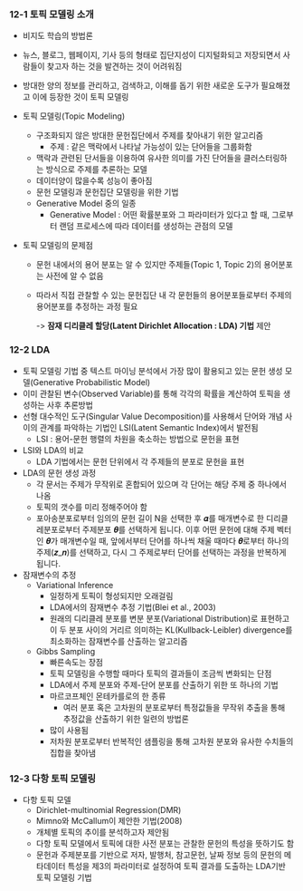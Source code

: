 ### 12-1 토픽 모델링 소개

+ 비지도 학습의 방법론

+ 뉴스, 블로그, 웹페이지, 기사 등의 형태로 집단지성이 디지털화되고 저장되면서 사람들이 찾고자 하는 것을 발견하는 것이 어려워짐

+ 방대한 양의 정보를 관리하고, 검색하고, 이해를 돕기 위한 새로운 도구가 필요해졌고 이에 등장한 것이 토픽 모델링

+ 토픽 모델링(Topic Modeling)

  + 구조화되지 않은 방대한 문헌집단에서 주제를 찾아내기 위한 알고리즘
    + 주제 : 같은 맥락에서 나타날 가능성이 있는 단어들을 그룹화함
  + 맥락과 관련된 단서들을 이용하여 유사한 의미를 가진 단어들을 클러스터링하는 방식으로 주제를 추론하는 모델
  + 데이터양이 많을수록 성능이 좋아짐
  + 문헌 모델링과 문헌집단 모델링을 위한 기법
  + Generative Model 중의 일종
    + Generative Model : 어떤 확률분포와 그 파라미터가 있다고 할 때, 그로부터 랜덤 프로세스에 따라 데이터를 생성하는 관점의 모델

+ 토픽 모델링의 문제점

  + 문헌 내에서의 용어 분포는 알 수 있지만 주제들(Topic 1, Topic 2)의 용어분포는 사전에 알 수 없음

  + 따라서 직접 관찰할 수 있는 문헌집단 내 각 문헌들의 용어분포들로부터 주제의 용어분포를 추정하는 과정 필요

    -> **잠재 디리클레 할당(Latent Dirichlet Allocation : LDA) 기법** 제안

### 12-2 LDA

+ 토픽 모델링 기법 중 텍스트 마이닝 분석에서 가장 많이 활용되고 있는 문헌 생성 모델(Generative Probabilistic Model)
+ 이미 관찰된 변수(Observed Variable)를 통해 각각의 확률을 계산하여 토픽을 생성하는 사후 추론방법
+ 선형 대수적인 도구(Singular Value Decomposition)를 사용해서 단어와 개념 사이의 관계를 파악하는 기법인 LSI(Latent Semantic Index)에서 발전됨
  + LSI : 용어-문헌 행렬의 차원을 축소하는 방법으로 문헌을 표현
+ LSI와 LDA의 비교
  + LDA 기법에서는 문헌 단위에서 각 주제들의 분포로 문헌을 표현
+ LDA의 문헌 생성 과정
  + 각 문서는 주제가 무작위로 혼합되어 있으며 각 단어는 해당 주제 중 하나에서 나옴
  + 토픽의 갯수를 미리 정해주어야 함
  + 포아송분포로부터 임의의 문헌 길이 N을 선택한 후 𝜶를 매개변수로 한 디리클레분포로부터 주제분포 𝜽를 선택하게 됩니다. 이후 어떤 문헌에 대해 주제 벡터인 𝜽가 매개변수일 때, 앞에서부터 단어를 하나씩 채울 때마다 𝜽로부터 하나의 주제(𝒛_𝒏)를 선택하고, 다시 그 주제로부터 단어를 선택하는 과정을 반복하게 됩니다.
+ 잠재변수의 추정
  + Variational Inference
    + 일정하게 토픽이 형성되지만 오래걸림
    + LDA에서의 잠재변수 추정 기법(Blei et al., 2003)
    + 원래의 디리클레 분포를 변분 분포(Variational Distribution)로 표현하고 이 두 분포 사이의 거리르 의미하는 KL(Kullback-Leibler) divergence를 최소화하는 잠재변수를 산출하는 알고리즘
  + Gibbs Sampling
    + 빠른속도는 장점
    + 토픽 모델링을 수행할 때마다 토픽의 결과들이 조금씩 변화되는 단점
    + LDA에서 주제 분포와 주제-단어 분포를 산출하기 위한 또 하나의 기법
    + 마르코프체인 몬테카를로의 한 종류
      + 여러 분포 혹은 고차원의 분포로부터 특정값들을 무작위 추출을 통해 추정값을 산출하기 위한 일련의 방법론
    + 많이 사용됨
    + 저차원 분포로부터 반복적인 샘플링을 통해 고차원 분포와 유사한 수치들의 집합을 찾아냄

### 12-3 다항 토픽 모델링

+ 다항 토픽 모델
  + Dirichlet-multinomial Regression(DMR)
  + Mimno와 McCallum이 제안한 기법(2008)
  + 개체별 토픽의 추이를 분석하고자 제안됨
  + 다항 토픽 모델에서 토픽에 대한 사전 분포는 관찰한 문헌의 특성을 뜻하기도 함
  + 문헌과 주제분포를 기반으로 저자, 발행처, 참고문헌, 날짜 정보 등의 문헌의 메타데이터 특성을 제3의 파라미터로 설정하여 토픽 결과를 도출하는 LDA기반 토픽 모델링 기법